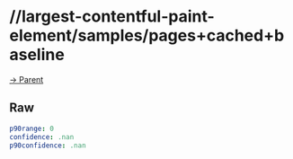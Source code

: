 
# //largest-contentful-paint-element/samples/pages+cached+baseline

[→ Parent](../..)


## Raw


```yaml
p90range: 0
confidence: .nan
p90confidence: .nan

```

